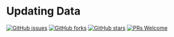 # Updating Data
[![GitHub issues](https://img.shields.io/github/issues/Develop-Packt/Updating-Data.svg)](https://github.com/Develop-Packt/Updating-Data/issues)
[![GitHub forks](https://img.shields.io/github/forks/Develop-Packt/Updating-Data.svg)](https://github.com/Develop-Packt/Updating-Data/network)
[![GitHub stars](https://img.shields.io/github/stars/Develop-Packt/Updating-Data.svg)](https://github.com/Develop-Packt/Updating-Data/stargazers)
[![PRs Welcome](https://img.shields.io/badge/PRs-welcome-brightgreen.svg)](https://github.com/Develop-Packt/Updating-Data/pulls)

